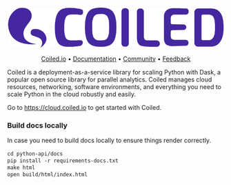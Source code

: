 
<p align="center">
<img src="https://raw.githubusercontent.com/coiled/logos/master/horizontal.png" width="500" style="max-width: 500px;" alt="coiled">
</p>

<p align="center">
  <a href="https://coiled.io">Coiled.io</a> •
  <a href="https://docs.coiled.io/user_guide/index.html">Documentation</a> •
  <a href="https://join.slack.com/t/coiled-users/shared_invite/zt-hx1fnr7k-In~Q8ui3XkQfvQon0yN5WQ">Community</a> •
  <a href="https://github.com/coiled/feedback/issues/new">Feedback</a> 
</p>

Coiled is a deployment-as-a-service library for scaling Python with Dask, a popular open source library for parallel analytics. Coiled manages cloud resources, networking, software environments, and everything you need to scale Python in the cloud robustly and easily.

Go to https://cloud.coiled.io to get started with Coiled.

### Build docs locally ###

In case you need to build docs locally to ensure things render correctly. 

```shell
cd python-api/docs
pip install -r requirements-docs.txt
make html
open build/html/index.html
```

